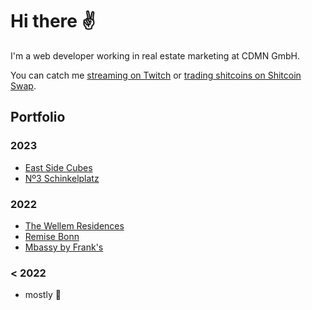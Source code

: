 # Hi there ✌️

I'm a web developer working in real estate marketing at CDMN GmbH.

You can catch me [streaming on Twitch](https://twitch.tv/@einbuhrmi) or [trading shitcoins on Shitcoin Swap](https://www.shitcoinswap.com/@einbuhrmi).

## Portfolio

### 2023

- [East Side Cubes](https://www.east-side-cubes.de)
- [Nº3 Schinkelplatz](https://no3-schinkelplatz.cdmn.de/en)

### 2022

- [The Wellem Residences](https://www.thewellemresidences.com)
- [Remise Bonn](https://www.remise-bonn.de)
- [Mbassy by Frank's](https://www.mbassybyfranks.com)

### < 2022

- mostly 💩

